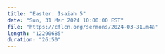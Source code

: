 ```yaml
---
title: "Easter: Isaiah 5"
date: "Sun, 31 Mar 2024 10:00:00 EST"
file: "https://cflcn.org/sermons/2024-03-31.m4a"
length: "12290685"
duration: "26:50"
---
```

